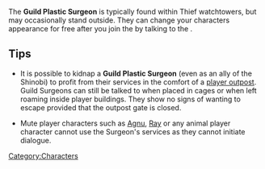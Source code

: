 The **Guild Plastic Surgeon** is typically found within Thief
watchtowers, but may occasionally stand outside. They can change your
characters appearance for free after you join the [](Shinobi_Thieves.md) by talking to the [](Thief_Boss.md).

## Tips

- It is possible to kidnap a **Guild Plastic Surgeon** (even as an ally
  of the Shinobi) to profit from their services in the comfort of a
  [player outpost](Guide_to_Building_an_Outpost.md "wikilink"). Guild
  Surgeons can still be talked to when placed in cages or when left
  roaming inside player buildings. They show no signs of wanting to
  escape provided that the outpost gate is closed.

<!-- -->

- Mute player characters such as [Agnu](Agnu.md "wikilink"),
  [Ray](Ray.md "wikilink") or any animal player character cannot use the
  Surgeon's services as they cannot initiate dialogue.

[Category:Characters](Category:Characters "wikilink")